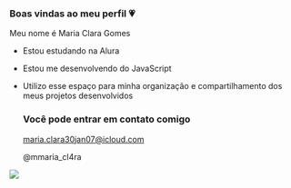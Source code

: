 ### Boas vindas ao meu perfil 💗

Meu nome é Maria Clara Gomes

- Estou estudando na Alura
- Estou me desenvolvendo do JavaScript
- Utilizo esse espaço para minha organização e compartilhamento dos meus projetos desenvolvidos

  ### Você pode entrar em contato comigo
  maria.clara30jan07@icloud.com
  
  @mmaria_cl4ra


 ![](https://tenor.com/pt-BR/view/vogue-fashion-cat-gif-26306644)
